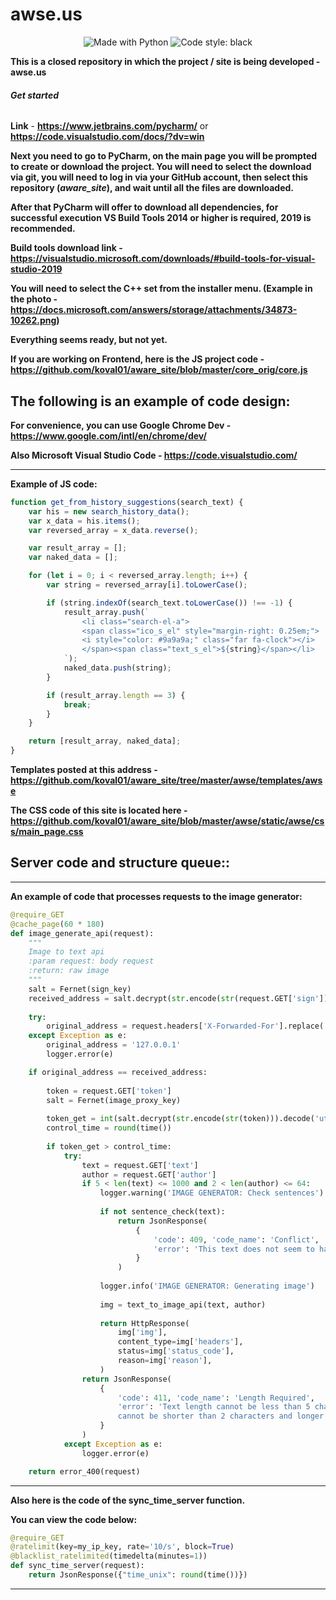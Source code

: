 # awse.us

<p align="center">
    <img alt="Made with Python" src="https://img.shields.io/badge/Made%20with-Python-%23FFD242?logo=python&logoColor=white">
    <img alt="Code style: black" src="https://img.shields.io/badge/code%20style-black-000000.svg">
</p>

**This is a closed repository in which the project / site is being developed - awse.us**

###### **Get started**

**Link** - **https://www.jetbrains.com/pycharm/** or **https://code.visualstudio.com/docs/?dv=win**

**Next you need to go to PyCharm, on the main page you will be prompted to create or download the project. You will need to select the download via git, you will need to log in via your GitHub account, then select this repository (_aware_site_), and wait until all the files are downloaded.**

**After that PyCharm will offer to download all dependencies, for successful execution VS Build Tools 2014 or higher is required, 2019 is recommended.**

**Build tools download link - https://visualstudio.microsoft.com/downloads/#build-tools-for-visual-studio-2019**

**You will need to select the C++ set from the installer menu. (Example in the photo - https://docs.microsoft.com/answers/storage/attachments/34873-10262.png)**

**Everything seems ready, but not yet.**

**If you are working on Frontend, here is the JS project code - https://github.com/koval01/aware_site/blob/master/core_orig/core.js**

## **The following is an example of code design:**

**For convenience, you can use Google Chrome Dev - https://www.google.com/intl/en/chrome/dev/**

**Also Microsoft Visual Studio Code - https://code.visualstudio.com/**

****

**Example of JS code:**

```javascript
function get_from_history_suggestions(search_text) {
    var his = new search_history_data();
    var x_data = his.items();
    var reversed_array = x_data.reverse();

    var result_array = [];
    var naked_data = [];

    for (let i = 0; i < reversed_array.length; i++) {
        var string = reversed_array[i].toLowerCase();

        if (string.indexOf(search_text.toLowerCase()) !== -1) {
            result_array.push(`
                <li class="search-el-a">
                <span class="ico_s_el" style="margin-right: 0.25em;">
                <i style="color: #9a9a9a;" class="far fa-clock"></i>
                </span><span class="text_s_el">${string}</span></li>
            `);
            naked_data.push(string);
        }

        if (result_array.length == 3) {
            break;
        }
    }

    return [result_array, naked_data];
}
```

**Templates posted at this address - https://github.com/koval01/aware_site/tree/master/awse/templates/awse**

**The CSS code of this site is located here - https://github.com/koval01/aware_site/blob/master/awse/static/awse/css/main_page.css**

## **Server code and structure queue::**

****

**An example of code that processes requests to the image generator:**

```python
@require_GET
@cache_page(60 * 180)
def image_generate_api(request):
    """
    Image to text api
    :param request: body request
    :return: raw image
    """
    salt = Fernet(sign_key)
    received_address = salt.decrypt(str.encode(str(request.GET['sign']))).decode('utf-8')
    
    try:
        original_address = request.headers['X-Forwarded-For'].replace(' ', '').split(',')[-1:][0]
    except Exception as e:
        original_address = '127.0.0.1'
        logger.error(e)

    if original_address == received_address:
        
        token = request.GET['token']
        salt = Fernet(image_proxy_key)
        
        token_get = int(salt.decrypt(str.encode(str(token))).decode('utf-8')) + 15
        control_time = round(time())
        
        if token_get > control_time:
            try:
                text = request.GET['text']
                author = request.GET['author']
                if 5 < len(text) <= 1000 and 2 < len(author) <= 64:
                    logger.warning('IMAGE GENERATOR: Check sentences')
                    
                    if not sentence_check(text):
                        return JsonResponse(
                            {
                                'code': 409, 'code_name': 'Conflict',
                                'error': 'This text does not seem to have any value.',
                            }
                        )
                    
                    logger.info('IMAGE GENERATOR: Generating image')
                    
                    img = text_to_image_api(text, author)
                    
                    return HttpResponse(
                        img['img'],
                        content_type=img['headers'],
                        status=img['status_code'],
                        reason=img['reason'],
                    )
                return JsonResponse(
                    {
                        'code': 411, 'code_name': 'Length Required',
                        'error': 'Text length cannot be less than 5 characters or more than 1000. The author\'s name / nickname \
                        cannot be shorter than 2 characters and longer than 64 characters.',
                    }
                )
            except Exception as e:
                logger.error(e)

    return error_400(request)
```

****

**Also here is the code of the sync_time_server function.**

**You can view the code below:**

```python
@require_GET
@ratelimit(key=my_ip_key, rate='10/s', block=True)
@blacklist_ratelimited(timedelta(minutes=1))
def sync_time_server(request):
    return JsonResponse({"time_unix": round(time())})
```

****
